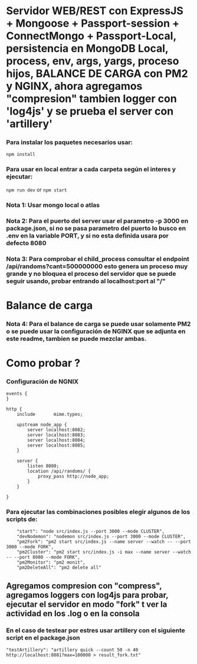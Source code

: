 # Servidor WEB/REST con ExpressJS + Mongoose + Passport-session + ConnectMongo + Passport-Local, persistencia en MongoDB Local, process, env, args, yargs, proceso hijos, BALANCE DE CARGA con PM2 y NGINX, ahora agregamos "compresion" tambien logger con 'log4js' y se prueba el server con 'artillery'

### Para instalar los paquetes necesarios usar:

``` npm install ```

### Para usar en local entrar a cada carpeta según el interes y ejecutar:

``` npm run dev ``` or ``` npm start ```

### Nota 1: Usar mongo local o atlas
### Nota 2: Para el puerto del server usar el parametro -p 3000 en package.json, si no se pasa parametro del puerto lo busco en .env en la variable PORT, y si no esta definida usara por defecto 8080
### Nota 3: Para comprobar el child_process consultar el endpoint /api/randoms?cant=500000000 esto genera un proceso muy grande y no bloquea el proceso del servidor que se puede seguir usando, probar entrando al localhost:port al "/"

# Balance de carga
### Nota 4: Para el balance de carga se puede usar solamente PM2 o se puede usar la configuración de NGINX que se adjunta en este readme, tambien se puede mezclar ambas.

# Como probar ?

### Configuración de NGNIX

``` 
events {
}

http {
    include       mime.types;

    upstream node_app {
        server localhost:8082;
        server localhost:8083;
        server localhost:8084;
        server localhost:8085;
    }

    server {
        listen 8080;
        location /api/randoms/ {
            proxy_pass http://node_app;
        }
    }

}
``` 

### Para ejecutar las combinaciones posibles elegir algunos de los scripts de:

```
    "start": "node src/index.js --port 3000 --mode CLUSTER",
    "devNodemon": "nodemon src/index.js --port 3000 --mode CLUSTER",
    "pm2Fork": "pm2 start src/index.js --name server --watch -- --port 3000 --mode FORK",
    "pm2Cluster": "pm2 start src/index.js -i max --name server --watch -- --port 8080 --mode FORK",
    "pm2Monitor": "pm2 monit",
    "pm2DeleteAll": "pm2 delete all"
```

## Agregamos compresion con "compress", agregamos loggers con log4js para probar, ejecutar el servidor en modo "fork" t ver la actividad en los .log o en la consola
### En el caso de testear por estres usar artillery con el siguiente script en el package.json
```
"testArtillery": "artillery quick --count 50 -n 40 http://localhost:8081?max=100000 > result_fork.txt"
```